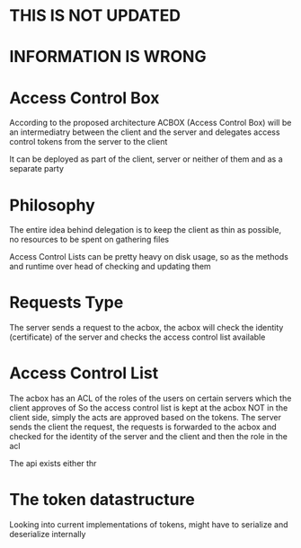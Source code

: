 THIS IS NOT UPDATED
===================
INFORMATION IS WRONG
====================
Access Control Box
==============================

According to the proposed architecture ACBOX (Access Control Box) will be an intermediatry 
between the client and the server and delegates access control tokens from the server to the
client




It can be deployed as part of the client, server or neither of them and as a separate party

Philosophy
==========

The entire idea behind delegation is to keep the client as thin as possible, no resources to 
be spent on gathering files

Access Control Lists can be pretty heavy on disk usage, so as the methods and runtime over head
of checking and updating them

Requests Type
=============

The server sends a request to the acbox, the acbox will check the identity (certificate)
of the server and checks the access control list available

Access Control List
===================

The acbox has an ACL of the roles of the users on certain servers which the client approves of
So the access control list is kept at the acbox NOT in the client side, simply the acts are 
approved based on the tokens. The server sends the client the request, the requests is
forwarded to the acbox and checked for the identity of the server and the client and then the 
role in the acl


The api exists either thr


The token datastructure
=======================

Looking into current implementations of tokens, might have to serialize and deserialize 
internally 
